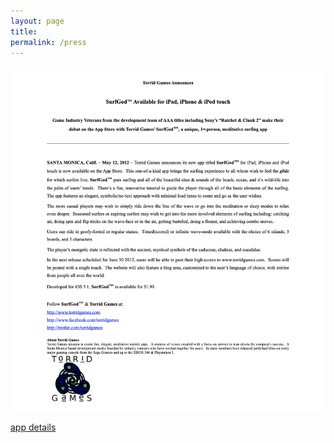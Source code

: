 ```yaml
---
layout: page
title:  
permalink: /press
---
```


<img src="assets/img/PressRelease SG by Torrid Games Press Release.png"/>

[app details](https://apptopia.com/ios/app/528862634/about)
 
